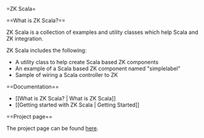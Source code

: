 =ZK Scala=

==What is ZK Scala?==

ZK Scala is a collection of examples and utility classes which help Scala and ZK integration.

ZK Scala includes the following:

* A utility class to help create Scala based ZK components
* An example of a Scala based ZK component named "simplelabel"
* Sample of wiring a Scala controller to ZK

==Documentation==

* [[What is ZK Scala? | What is ZK Scala]]
* [[Getting started with ZK Scala | Getting Started]]

==Project page==

The project page can be found [here](http://tmillsclare.github.com/zkscala).
